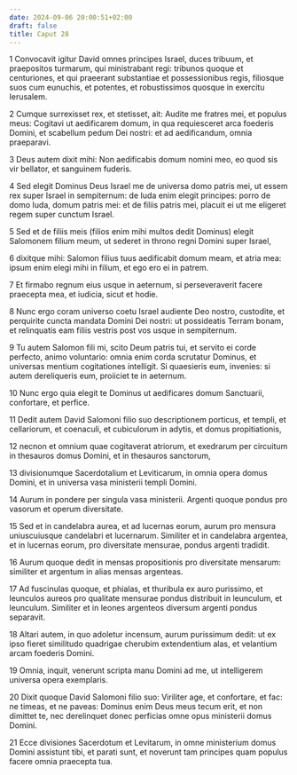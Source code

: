 ```yaml
---
date: 2024-09-06 20:00:51+02:00
draft: false
title: Caput 28
---
```





1 Convocavit igitur David omnes principes Israel, duces tribuum, et praepositos turmarum, qui ministrabant regi: tribunos quoque et centuriones, et qui praeerant substantiae et possessionibus regis, filiosque suos cum eunuchis, et potentes, et robustissimos quosque in exercitu Ierusalem.

2 Cumque surrexisset rex, et stetisset, ait: Audite me fratres mei, et populus meus: Cogitavi ut aedificarem domum, in qua requiesceret arca foederis Domini, et scabellum pedum Dei nostri: et ad aedificandum, omnia praeparavi.

3 Deus autem dixit mihi: Non aedificabis domum nomini meo, eo quod sis vir bellator, et sanguinem fuderis.

4 Sed elegit Dominus Deus Israel me de universa domo patris mei, ut essem rex super Israel in sempiternum: de Iuda enim elegit principes: porro de domo Iuda, domum patris mei: et de filiis patris mei, placuit ei ut me eligeret regem super cunctum Israel.

5 Sed et de filiis meis (filios enim mihi multos dedit Dominus) elegit Salomonem filium meum, ut sederet in throno regni Domini super Israel,

6 dixitque mihi: Salomon filius tuus aedificabit domum meam, et atria mea: ipsum enim elegi mihi in filium, et ego ero ei in patrem.

7 Et firmabo regnum eius usque in aeternum, si perseveraverit facere praecepta mea, et iudicia, sicut et hodie.

8 Nunc ergo coram universo coetu Israel audiente Deo nostro, custodite, et perquirite cuncta mandata Domini Dei nostri: ut possideatis Terram bonam, et relinquatis eam filiis vestris post vos usque in sempiternum.

9 Tu autem Salomon fili mi, scito Deum patris tui, et servito ei corde perfecto, animo voluntario: omnia enim corda scrutatur Dominus, et universas mentium cogitationes intelligit. Si quaesieris eum, invenies: si autem dereliqueris eum, proiiciet te in aeternum.

10 Nunc ergo quia elegit te Dominus ut aedificares domum Sanctuarii, confortare, et perfice.

11 Dedit autem David Salomoni filio suo descriptionem porticus, et templi, et cellariorum, et coenaculi, et cubiculorum in adytis, et domus propitiationis,

12 necnon et omnium quae cogitaverat atriorum, et exedrarum per circuitum in thesauros domus Domini, et in thesauros sanctorum,

13 divisionumque Sacerdotalium et Leviticarum, in omnia opera domus Domini, et in universa vasa ministerii templi Domini.

14 Aurum in pondere per singula vasa ministerii. Argenti quoque pondus pro vasorum et operum diversitate.

15 Sed et in candelabra aurea, et ad lucernas eorum, aurum pro mensura uniuscuiusque candelabri et lucernarum. Similiter et in candelabra argentea, et in lucernas eorum, pro diversitate mensurae, pondus argenti tradidit.

16 Aurum quoque dedit in mensas propositionis pro diversitate mensarum: similiter et argentum in alias mensas argenteas.

17 Ad fuscinulas quoque, et phialas, et thuribula ex auro purissimo, et leunculos aureos pro qualitate mensurae pondus distribuit in leunculum, et leunculum. Similiter et in leones argenteos diversum argenti pondus separavit.

18 Altari autem, in quo adoletur incensum, aurum purissimum dedit: ut ex ipso fieret similitudo quadrigae cherubim extendentium alas, et velantium arcam foederis Domini.

19 Omnia, inquit, venerunt scripta manu Domini ad me, ut intelligerem universa opera exemplaris.

20 Dixit quoque David Salomoni filio suo: Viriliter age, et confortare, et fac: ne timeas, et ne paveas: Dominus enim Deus meus tecum erit, et non dimittet te, nec derelinquet donec perficias omne opus ministerii domus Domini.

21 Ecce divisiones Sacerdotum et Levitarum, in omne ministerium domus Domini assistunt tibi, et parati sunt, et noverunt tam principes quam populus facere omnia praecepta tua.


